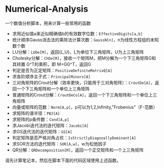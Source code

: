 # Numerical-Analysis
一个数值分析脚本，用来计算一些常用的函数
- 求用近似值a来近似精确值b的有效数字位数：`EffectiveDigits[a,b]`
- 统计顺序Gauss消去法的乘除法计算次数：`GaussN[n]`，n为线性方程组的未知数个数
- LU分解：`LUDe[M]`，返回{L,U}，L为单位下三角矩阵，U为上三角矩阵
- Cholesky分解：`ChDe[M]`，接收一个矩阵M，把M分解为一个下三角矩阵G和其转置 G^T的乘积，即 M=GG^T，返回G
- 判定是否为正定矩阵：`PositiveDefiniteMatrixQ[A]`
- 求各阶顺序主子式：`PrincipalMinors[A]`
- 三对角矩阵的Crout分解（效率更快，只能用于三对角矩阵）：`CroutDe[A]`，返回一个下三角矩阵和一个单位上三角矩阵
- 普通矩阵的Crout分解：`CroutDeCo[A]`，返回一个下三角矩阵和一个单位上三角矩阵
- 向量或矩阵的范数：`Norm[A,p]`，p可以为1,2,Infinity,"Frobenius"（F-范数）
- 求矩阵的谱半径：`PBJ[A]`
- 求矩阵的p条件数：`Cond[A,p]`
- 求Jacobi迭代法的迭代矩阵：`Jacobi[A]`
- 求GS迭代法的迭代矩阵：`GS[A]`
- 判定矩阵是否严格对角占优：`IsStrictlyDiagonallyDominant[A]`
- 求SOR方法的迭代矩阵：`SOR[A,w]`，w为松弛因子
- QR分解：`QRDecomposition[M]`，返回一个正交矩阵和一个上三角矩阵

请先计算笔记本，然后在脚本下面的代码区域使用上述函数。
